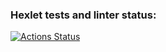 ### Hexlet tests and linter status:
[![Actions Status](https://github.com/escape-8/php-oop-project-60/actions/workflows/hexlet-check.yml/badge.svg)](https://github.com/escape-8/php-oop-project-60/actions)
